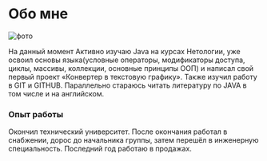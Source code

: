 # Обо мне

![фото](https://sun9-72.userapi.com/impg/WUGrJz9HDHhRW1m7HQbS5CBmyX7F55uYl6FbBQ/aCdhmBCaOWA.jpg?size=1620x2160&quality=95&sign=d1ffc074c4b5f0c8202e7f390659d564&type=album)

На данный момент Активно изучаю Java на курсах Нетологии, уже освоил основы языка(условные операторы, модификаторы доступа, циклы, массивы, коллекции, основные принципы ООП) и написал свой первый проект «Конвертер в текстовую графику». Также изучил работу в GIT и GITHUB.  Параллельно стараюсь читать литературу по JAVA в том числе и на английском.

### Опыт работы
Окончил технический университет. После окончания работал в снабжении, дорос до начальника группы, затем перешёл в инженерную специальность. Последний год работаю в продажах.
